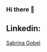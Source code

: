 ### Hi there 👋

## Linkedin:
<div class="LI-profile-badge"  data-version="v1" data-size="medium" data-locale="en_US" data-type="horizontal" data-theme="dark" data-vanity="sabrina-gobel-73450b9"><a class="LI-simple-link" href='https://br.linkedin.com/in/sabrina-gobel-73450b9?trk=profile-badge'>Sabrina Gobel</a></div>


<!--
**sabrinagobel/sabrinagobel** is a ✨ _special_ ✨ repository because its `README.md` (this file) appears on your GitHub profile.

Here are some ideas to get you started:

- 🔭 I’m currently working on ...
- 🌱 I’m currently learning ...
- 👯 I’m looking to collaborate on ...
- 🤔 I’m looking for help with ...
- 💬 Ask me about ...
- 📫 How to reach me: ...
- 😄 Pronouns: ...
- ⚡ Fun fact: ...
-->
